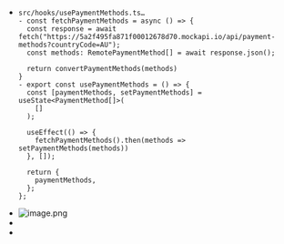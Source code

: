 - ```tsx
  src/hooks/usePaymentMethods.ts…
  - const fetchPaymentMethods = async () => {
    const response = await fetch("https://5a2f495fa871f00012678d70.mockapi.io/api/payment-methods?countryCode=AU");
    const methods: RemotePaymentMethod[] = await response.json();
  
    return convertPaymentMethods(methods)
  }
  - export const usePaymentMethods = () => {
    const [paymentMethods, setPaymentMethods] = useState<PaymentMethod[]>(
      []
    );
  
    useEffect(() => {
      fetchPaymentMethods().then(methods => setPaymentMethods(methods))
    }, []);
  
    return {
      paymentMethods,
    };
  };
  ```
- ![image.png](../assets/image_1686372937116_0.png)
-
-